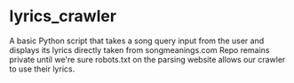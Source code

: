 # lyrics_crawler
A basic Python script that takes a song query input from the user and displays its lyrics directly taken from songmeanings.com Repo remains private until we're sure robots.txt on the parsing website allows our crawler to use their lyrics.
